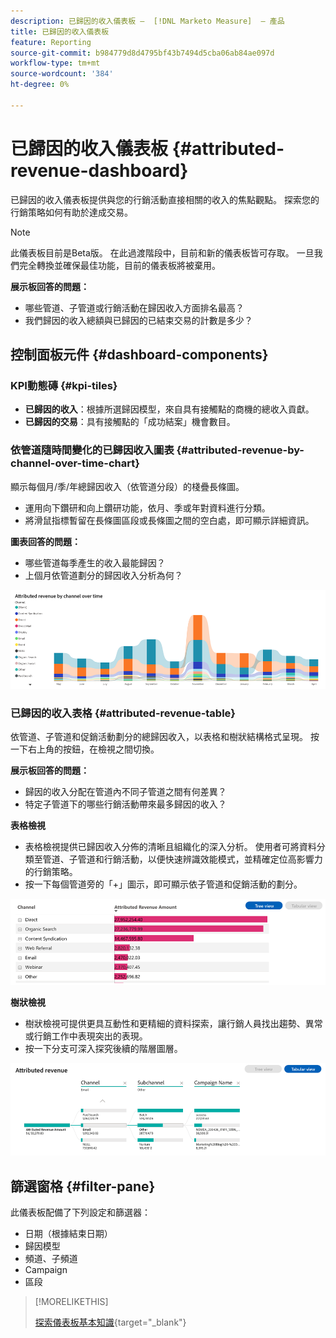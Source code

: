 ```yaml
---
description: 已歸因的收入儀表板 —  [!DNL Marketo Measure]  — 產品
title: 已歸因的收入儀表板
feature: Reporting
source-git-commit: b984779d8d4795bf43b7494d5cba06ab84ae097d
workflow-type: tm+mt
source-wordcount: '384'
ht-degree: 0%

---
```


# 已歸因的收入儀表板 {#attributed-revenue-dashboard}

已歸因的收入儀表板提供與您的行銷活動直接相關的收入的焦點觀點。 探索您的行銷策略如何有助於達成交易。

>[!NOTE]
>
>此儀表板目前是Beta版。 在此過渡階段中，目前和新的儀表板皆可存取。 一旦我們完全轉換並確保最佳功能，目前的儀表板將被棄用。

**展示板回答的問題：**

* 哪些管道、子管道或行銷活動在歸因收入方面排名最高？
* 我們歸因的收入總額與已歸因的已結束交易的計數是多少？

## 控制面板元件 {#dashboard-components}

### KPI動態磚 {#kpi-tiles}

* **已歸因的收入**：根據所選歸因模型，來自具有接觸點的商機的總收入貢獻。
* **已歸因的交易**：具有接觸點的「成功結案」機會數目。

### 依管道隨時間變化的已歸因收入圖表 {#attributed-revenue-by-channel-over-time-chart}

顯示每個月/季/年總歸因收入（依管道分段）的棧疊長條圖。

* 運用向下鑽研和向上鑽研功能，依月、季或年對資料進行分類。
* 將滑鼠指標暫留在長條圖區段或長條圖之間的空白處，即可顯示詳細資訊。

**圖表回答的問題：**

* 哪些管道每季產生的收入最能歸因？
* 上個月依管道劃分的歸因收入分析為何？

![](assets/attributed-revenue-dashboard-1.png)

### 已歸因的收入表格 {#attributed-revenue-table}

依管道、子管道和促銷活動劃分的總歸因收入，以表格和樹狀結構格式呈現。 按一下右上角的按鈕，在檢視之間切換。

**展示板回答的問題：**

* 歸因的收入分配在管道內不同子管道之間有何差異？
* 特定子管道下的哪些行銷活動帶來最多歸因的收入？

**表格檢視**

* 表格檢視提供已歸因收入分佈的清晰且組織化的深入分析。 使用者可將資料分類至管道、子管道和行銷活動，以便快速辨識效能模式，並精確定位高影響力的行銷策略。
* 按一下每個管道旁的「+」圖示，即可顯示依子管道和促銷活動的劃分。

![](assets/attributed-revenue-dashboard-2.png)

**樹狀檢視**

* 樹狀檢視可提供更具互動性和更精細的資料探索，讓行銷人員找出趨勢、異常或行銷工作中表現突出的表現。
* 按一下分支可深入探究後續的階層圖層。

![](assets/attributed-revenue-dashboard-3.png)

## 篩選窗格 {#filter-pane}

此儀表板配備了下列設定和篩選器：

* 日期（根據結束日期）
* 歸因模型
* 頻道、子頻道
* Campaign
* 區段

>[!MORELIKETHIS]
>
>[探索儀表板基本知識](/help/marketo-measure-discover-ui/dashboards/discover-dashboard-basics.md){target="_blank"}
